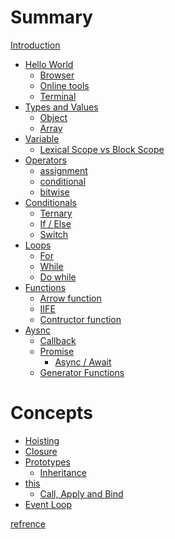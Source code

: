 # Summary

[Introduction](book/introduction.md)

- [Hello World](book/hello-world.md)
  - [Browser](book/hello/browser.md)
  - [Online tools](book/hello/online-playground.md)
  - [Terminal](book/hello/terminal.md)
- [Types and Values](book/types-and-values.md)
  - [Object](book/types/object.md)
  - [Array]()
- [Variable](book/variable.md)
  - [Lexical Scope vs Block Scope]()
- [Operators](book/operators.md)
  - [assignment]()
  - [conditional]()
  - [bitwise]()
- [Conditionals](book/conditionals.md)
  - [Ternary]()
  - [If / Else]()
  - [Switch]()
- [Loops](book/loops.md)
  - [For]()
  - [While]()
  - [Do while]()
- [Functions](book/functions.md)
  - [Arrow function]()
  - [IIFE]()
  - [Contructor function]()
- [Aysnc](book/aysnc.md)
  - [Callback]()
  - [Promise]()
    - [Async / Await]()
  - [Generator Functions]()

# Concepts

- [Hoisting](book/hoisting.md)
- [Closure](book/closure.md)
- [Prototypes](book/prototypes.md)
  - [Inheritance]()
- [this](book/this.md)
  - [Call, Apply and Bind]()
- [Event Loop](book/event-loop.md)

[refrence](book/refrence.md)
